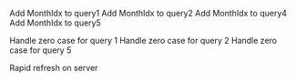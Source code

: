 Add MonthIdx to query1
Add MonthIdx to query2
Add MonthIdx to query4
Add MonthIdx to query5

Handle zero case for query 1
Handle zero case for query 2
Handle zero case for query 5

Rapid refresh on server
